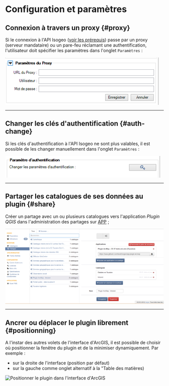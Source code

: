 # Configuration et paramètres

## Connexion à travers un proxy {#proxy}

Si le connexion à l'API Isogeo ([voir les prérequis](/prerequisites.md)) passe par un proxy (serveur mandataire) ou un pare-feu réclamant une authentification, l'utilisateur doit spécifier les paramètres dans l'onglet `Paramètres` :

![](../../assets/plugin_ArcMap_proxy_form.png "Configuer la connexion \à travers un serveur mandataire \(proxy\) ou pare\-feu")

---

## Changer les clés d'authentification {#auth-change}

Si les clés d'authentification à l'API Isogeo ne sont plus valables, il est possible de les changer manuellement dans l'onglet `Paramètres` :

![](../../assets/plugin_ArcMap_authentication_button.png "Changer les clés API du plugin")

---

## Partager les catalogues de ses données au plugin {#share}


Créer un partage avec un ou plusieurs catalogues vers l'application _Plugin QGIS_ dans l'administration des partages sur [APP](https://app.isogeo.com) ;

![](../../assets/app_share_toPlugin_FR.png "Créer et configurer un partage depuis Isogeo")

---

## Ancrer ou déplacer le plugin librement {#positionning}

A l'instar des autres volets de l'interface d'ArcGIS, il est possible de choisir où positionner la fenêtre du plugin et de la minimiser dynamiquement. Par exemple :

* sur la droite de l'interface (position par défaut)
* sur la gauche comme onglet alternatif à la "Table des matières)

![](https://www.isogeo.com/_medias/images/applications/plugin_ArcMap_config_positions.gif "Positionner le plugin dans l\'interface d\'ArcGIS")
